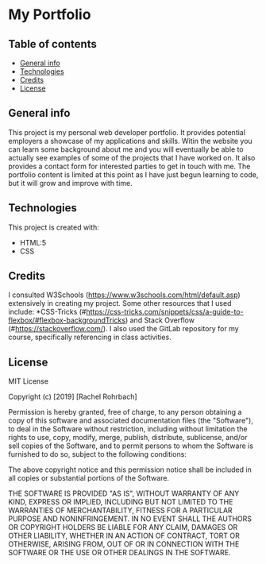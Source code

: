 # My Portfolio

## Table of contents
* [General info](#general-info)
* [Technologies](#technologies)
* [Credits](#credits)
* [License](#license)

## General info
This project is my personal web developer portfolio. It provides potential employers a showcase of my applications and skills. Witin the website you can learn some background about me and you will eventually be able to actually see examples of some of the projects that I have worked on. It also provides a contact form for interested parties to get in touch with me. The portfolio content is limited at this point as I have just begun learning to code, but it will grow and improve with time. 
	
## Technologies
This project is created with:
* HTML:5
* CSS

## Credits
I consulted W3Schools (https://www.w3schools.com/html/default.asp) extensively in creating my project. Some other resources that I used include: *CSS-Tricks (#https://css-tricks.com/snippets/css/a-guide-to-flexbox/#flexbox-backgroundTricks) and Stack Overflow (#https://stackoverflow.com/). I also used the GitLab repository for my course, specifically referencing in class activities. 

## License
MIT License

Copyright (c) [2019] [Rachel Rohrbach]

Permission is hereby granted, free of charge, to any person obtaining a copy
of this software and associated documentation files (the "Software"), to deal
in the Software without restriction, including without limitation the rights
to use, copy, modify, merge, publish, distribute, sublicense, and/or sell
copies of the Software, and to permit persons to whom the Software is
furnished to do so, subject to the following conditions:

The above copyright notice and this permission notice shall be included in all
copies or substantial portions of the Software.

THE SOFTWARE IS PROVIDED "AS IS", WITHOUT WARRANTY OF ANY KIND, EXPRESS OR
IMPLIED, INCLUDING BUT NOT LIMITED TO THE WARRANTIES OF MERCHANTABILITY,
FITNESS FOR A PARTICULAR PURPOSE AND NONINFRINGEMENT. IN NO EVENT SHALL THE
AUTHORS OR COPYRIGHT HOLDERS BE LIABLE FOR ANY CLAIM, DAMAGES OR OTHER
LIABILITY, WHETHER IN AN ACTION OF CONTRACT, TORT OR OTHERWISE, ARISING FROM,
OUT OF OR IN CONNECTION WITH THE SOFTWARE OR THE USE OR OTHER DEALINGS IN THE
SOFTWARE.